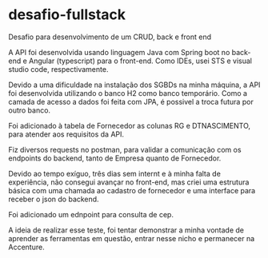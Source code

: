 # desafio-fullstack
Desafio para desenvolvimento de um CRUD, back e front end

A API foi desenvolvida usando linguagem Java com Spring boot no back-end e Angular (typescript) para o front-end. Como IDEs, usei STS e visual studio code, respectivamente.

Devido a uma dificuldade na instalação dos SGBDs na minha máquina, a API foi desenvolvida utilizando o banco H2 como banco temporário. Como a camada de acesso a dados foi feita com JPA, é possivel a troca futura por outro banco.

Foi adicionado à tabela de Fornecedor as colunas RG e DTNASCIMENTO, para atender aos requisitos da API.

Fiz diversos requests no postman, para validar a comunicação com os endpoints do backend, tanto de Empresa quanto de Fornecedor.

Devido ao tempo exíguo, três dias sem internt e à minha falta de experiência, não consegui avançar no front-end, mas criei uma estrutura básica com uma chamada ao cadastro de fornecedor e uma interface para receber o json do backend.

Foi adicionado um ednpoint para consulta de cep.

A ideia de realizar esse teste, foi tentar demonstrar a minha vontade de aprender as ferramentas em questão, entrar nesse nicho e permanecer na Accenture. 
